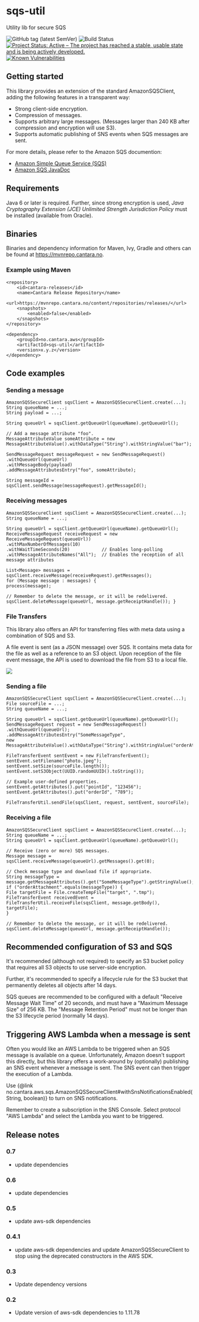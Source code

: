 # sqs-util
Utility lib for secure SQS

![GitHub tag (latest SemVer)](https://img.shields.io/github/v/tag/Cantara/sqs-util) ![Build Status](https://jenkins.quadim.ai/buildStatus/icon?job=sqs-util)
[![Project Status: Active – The project has reached a stable, usable state and is being actively developed.](http://www.repostatus.org/badges/latest/active.svg)](http://www.repostatus.org/#active)
[![Known Vulnerabilities](https://snyk.io/test/github/Cantara/sqs-util/badge.svg)](https://snyk.io/test/github/Cantara/sqs-util)


## Getting started

This library provides an extension of the standard AmazonSQSClient, adding the
following features in a transparent way:

*   Strong client-side encryption.
*   Compression of messages.
*   Supports arbitrary large messages. (Messages larger than 240 KB after compression and encryption will use S3).
*   Supports automatic publishing of SNS events when SQS messages are sent.

For more details, please refer to the Amazon SQS documention:

*   [Amazon Simple Queue Service (SQS)](https://aws.amazon.com/sqs/)
*   [Amazon SQS JavaDoc](http://docs.aws.amazon.com/AWSJavaSDK/latest/javadoc/index.html?com/amazonaws/services/sqs/)

## Requirements
Java 6 or later is required. Further, since strong encryption is used, _Java Cryptography Extension (JCE) Unlimited Strength Jurisdiction Policy_ must be installed (available from Oracle).

## Binaries
Binaries and dependency information for Maven, Ivy, Gradle and others can be
found at https://mvnrepo.cantara.no.

### Example using Maven
```
<repository>
    <id>cantara-releases</id>
    <name>Cantara Release Repository</name>
    <url>https://mvnrepo.cantara.no/content/repositories/releases/</url>
    <snapshots>
        <enabled>false</enabled>
    </snapshots>
</repository>
```


```
<dependency>
    <groupId>no.cantara.aws</groupId>
    <artifactId>sqs-util</artifactId>
    <version>x.y.z</version>
</dependency>
```

## Code examples
### Sending a message

``` 
AmazonSQSSecureClient sqsClient = AmazonSQSSecureClient.create(...); 
String queueName = ...; 
String payload = ...;

String queueUrl = sqsClient.getQueueUrl(queueName).getQueueUrl();

// Add a message attribute "foo".
MessageAttributeValue someAttribute = new MessageAttributeValue().withDataType("String").withStringValue("bar");

SendMessageRequest messageRequest = new SendMessageRequest()
.withQueueUrl(queueUrl)
.withMessageBody(payload)
.addMessageAttributesEntry("foo", someAttribute);

String messageId = sqsClient.sendMessage(messageRequest).getMessageId();
```

### Receiving messages
```
AmazonSQSSecureClient sqsClient = AmazonSQSSecureClient.create(...);
String queueName = ...;

String queueUrl = sqsClient.getQueueUrl(queueName).getQueueUrl();
ReceiveMessageRequest receiveRequest = new ReceiveMessageRequest(queueUrl))
.withMaxNumberOfMessages(10)
.withWaitTimeSeconds(20)            // Enables long-polling
.withMessageAttributeNames("All");  // Enables the reception of all message attributes

List<Message> messages = sqsClient.receiveMessage(receiveRequest).getMessages();
for (Message message : messages) {
process(message);

// Remember to delete the message, or it will be redelivered.
sqsClient.deleteMessage(queueUrl, message.getReceiptHandle()); }
```

### File Transfers

This library also offers an API for transferring files with meta data using a combination of SQS and S3.

A file event is sent (as a JSON message) over SQS. It contains meta data for the file as well as a reference to an S3 object. Upon reception of the file event message, the API is used to download the file from S3 to a local file.

![](https://raw.githubusercontent.com/Cantara/sqs-util/master/src/main/javadoc/no/cantara/aws/sqs/doc-files/file-transfer.png)

### Sending a file
``` 
AmazonSQSSecureClient sqsClient = AmazonSQSSecureClient.create(...); 
File sourceFile = ...; 
String queueName = ...;

String queueUrl = sqsClient.getQueueUrl(queueName).getQueueUrl();
SendMessageRequest request = new SendMessageRequest()
.withQueueUrl(queueUrl);
.addMessageAttributesEntry("SomeMessageType",
new MessageAttributeValue().withDataType("String").withStringValue("orderAttachment"));

FileTransferEvent sentEvent = new FileTransferEvent();
sentEvent.setFilename("photo.jpeg");
sentEvent.setSize(sourceFile.length());
sentEvent.setS3Object(UUID.randomUUID().toString());

// Example user-defined properties.
sentEvent.getAttributes().put("pointId", "123456");
sentEvent.getAttributes().put("orderId", "789");

FileTransferUtil.sendFile(sqsClient, request, sentEvent, sourceFile);
```


### Receiving a file
``` 
AmazonSQSSecureClient sqsClient = AmazonSQSSecureClient.create(...); 
String queueName = ...; 
String queueUrl = sqsClient.getQueueUrl(queueName).getQueueUrl();

// Receive (zero or more) SQS messages.
Message message = sqsClient.receiveMessage(queueUrl).getMessages().get(0);

// Check message type and download file if appropriate.
String messageType = message.getMessageAttributes().get("SomeMessageType").getStringValue();
if ("orderAttachment".equals(messageType)) {
File targetFile = File.createTempFile("target", ".tmp");
FileTransferEvent receivedEvent = FileTransferUtil.receiveFile(sqsClient, message.getBody(), targetFile);
}

// Remember to delete the message, or it will be redelivered.
sqsClient.deleteMessage(queueUrl, message.getReceiptHandle());
```

## Recommended configuration of S3 and SQS
It's recommended (although not required) to specify an S3 bucket policy that requires all S3 objects to use server-side encryption.

Further, it's recommended to specify a lifecycle rule for the S3 bucket that permanently deletes all objects after 14 days.

SQS queues are recommended to be configured with a default "Receive Message Wait Time" of 20 seconds, and must have a "Maximum Message Size" of 256 KB. The "Message Retention Period" must not be longer than the S3 lifecycle period (normally 14 days).

## Triggering AWS Lambda when a message is sent
Often you would like an AWS Lambda to be triggered when an SQS message is available on a queue. Unfortunately, Amazon doesn't support this directly, but this library offers a work-around by (optionally) publishing an SNS event whenever a message is sent. The SNS event can then trigger the execution of a Lambda.

Use {@link no.cantara.aws.sqs.AmazonSQSSecureClient#withSnsNotificationsEnabled(String, boolean)} to turn on SNS notifications.

Remember to create a subscription in the SNS Console. Select protocol "AWS Lambda" and select the Lambda you want to be triggered.


## Release notes
### 0.7
- update dependencies
### 0.6
- update dependencies
### 0.5
- update aws-sdk dependencies 
### 0.4.1
- update aws-sdk dependencies and update AmazonSQSSecureClient to stop using the deprecated constructors in the AWS SDK. 
### 0.3
- Update dependency versions
### 0.2
- Update version of aws-sdk dependencies to 1.11.78
